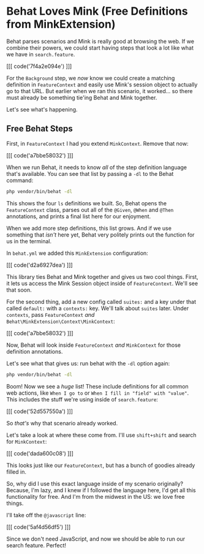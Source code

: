 # Behat Loves Mink (Free Definitions from MinkExtension)

Behat parses scenarios and Mink is really good at browsing the web.
If we combine their powers, we could start having steps that look
a lot like what we have in `search.feature`. 

[[[ code('7f4a2e094e') ]]]

For the `Background` step, we *now* know we could create a matching
definition in `FeatureContext` and easily use Mink's session object
to actually go to that URL. But earlier when we ran this scenario,
it worked... so there must already be something tie'ing Behat and
Mink together.

Let's see what's happening.

## Free Behat Steps

First, in `FeatureContext` I had you extend `MinkContext`. Remove that now:

[[[ code('a7bbe58032') ]]]

When we run Behat, it needs to know *all* of the step definition language that's
available. You can see that list by passing a `-dl` to the Behat command:

```bash
php vendor/bin/behat -dl
```

This shows the four `ls` definitions we built. So, Behat opens the `FeatureContext` class,
parses out all of the `@Given`, `@When` and `@Then` annotations, and prints a final
list here for our enjoyment.

When we add more step definitions, this list grows. And if we use something that
*isn't* here yet, Behat very politely prints out the function for us in the terminal.

In `behat.yml` we added this `MinkExtension` configuration:

[[[ code('d2a6927dea') ]]]

This library ties Behat and Mink together and gives us two cool things. First, it
lets us access the Mink Session object inside of `FeatureContext`. We'll see that
soon.

For the second thing, add a new config called `suites:` and a key under that
called `default:` with a `contexts:` key. We'll talk about `suites` later. Under
`contexts`, pass `FeatureContext` *and*  `Behat\MinkExtension\Context\MinkContext`:

[[[ code('a7bbe58032') ]]]

Now, Behat will look inside `FeatureContext` *and* `MinkContext` for those definition
annotations.

Let's see what that gives us: run behat with the `-dl` option again:

```bash
php vendor/bin/behat -dl
```

Boom! Now we see a *huge* list! These include definitions for all common web actions, like
`When I go to` or `When I fill in "field" with "value"`. This includes the stuff we're
using inside of `search.feature`:

[[[ code('52d557550a') ]]]

So *that's* why that scenario already worked.

Let's take a look at where these come from. I'll use `shift+shift` and search for `MinkContext`:

[[[ code('dada600c08') ]]]

This looks just like our `FeatureContext`, but has a bunch of goodies already filled in.

So, why did I use this exact language inside of my scenario originally? Because, I'm lazy,
and I knew if I followed the language here, I'd get all this functionality for free. And
I'm from the midwest in the US: we love free things.

I'll take off the `@javascript` line:

[[[ code('5af4d56df5') ]]]

Since we don't need JavaScript, and now we should be able to run our search feature. Perfect!
